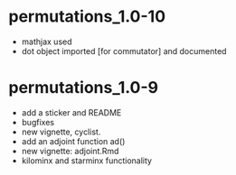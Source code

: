 # permutations_1.0-10

- mathjax used
- dot object imported [for commutator] and documented

# permutations_1.0-9

- add a sticker and README
- bugfixes
- new vignette, cyclist.
- add an adjoint function ad()
- new vignette: adjoint.Rmd
- kilominx and starminx functionality
